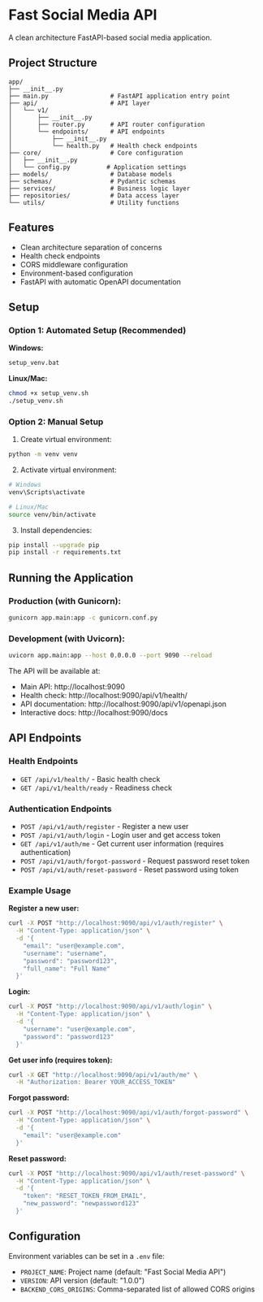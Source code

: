 # Fast Social Media API

A clean architecture FastAPI-based social media application.

## Project Structure

```
app/
├── __init__.py
├── main.py                 # FastAPI application entry point
├── api/                    # API layer
│   └── v1/
│       ├── __init__.py
│       ├── router.py       # API router configuration
│       └── endpoints/      # API endpoints
│           ├── __init__.py
│           └── health.py   # Health check endpoints
├── core/                   # Core configuration
│   ├── __init__.py
│   └── config.py          # Application settings
├── models/                 # Database models
├── schemas/                # Pydantic schemas
├── services/               # Business logic layer
├── repositories/           # Data access layer
└── utils/                  # Utility functions
```

## Features

- Clean architecture separation of concerns
- Health check endpoints
- CORS middleware configuration
- Environment-based configuration
- FastAPI with automatic OpenAPI documentation

## Setup

### Option 1: Automated Setup (Recommended)

**Windows:**
```bash
setup_venv.bat
```

**Linux/Mac:**
```bash
chmod +x setup_venv.sh
./setup_venv.sh
```

### Option 2: Manual Setup

1. Create virtual environment:
```bash
python -m venv venv
```

2. Activate virtual environment:
```bash
# Windows
venv\Scripts\activate

# Linux/Mac
source venv/bin/activate
```

3. Install dependencies:
```bash
pip install --upgrade pip
pip install -r requirements.txt
```

## Running the Application

### Production (with Gunicorn):
```bash
gunicorn app.main:app -c gunicorn.conf.py
```

### Development (with Uvicorn):
```bash
uvicorn app.main:app --host 0.0.0.0 --port 9090 --reload
```

The API will be available at:
- Main API: http://localhost:9090
- Health check: http://localhost:9090/api/v1/health/
- API documentation: http://localhost:9090/api/v1/openapi.json
- Interactive docs: http://localhost:9090/docs

## API Endpoints

### Health Endpoints
- `GET /api/v1/health/` - Basic health check
- `GET /api/v1/health/ready` - Readiness check

### Authentication Endpoints
- `POST /api/v1/auth/register` - Register a new user
- `POST /api/v1/auth/login` - Login user and get access token
- `GET /api/v1/auth/me` - Get current user information (requires authentication)
- `POST /api/v1/auth/forgot-password` - Request password reset token
- `POST /api/v1/auth/reset-password` - Reset password using token

### Example Usage

**Register a new user:**
```bash
curl -X POST "http://localhost:9090/api/v1/auth/register" \
  -H "Content-Type: application/json" \
  -d '{
    "email": "user@example.com",
    "username": "username",
    "password": "password123",
    "full_name": "Full Name"
  }'
```

**Login:**
```bash
curl -X POST "http://localhost:9090/api/v1/auth/login" \
  -H "Content-Type: application/json" \
  -d '{
    "username": "user@example.com",
    "password": "password123"
  }'
```

**Get user info (requires token):**
```bash
curl -X GET "http://localhost:9090/api/v1/auth/me" \
  -H "Authorization: Bearer YOUR_ACCESS_TOKEN"
```

**Forgot password:**
```bash
curl -X POST "http://localhost:9090/api/v1/auth/forgot-password" \
  -H "Content-Type: application/json" \
  -d '{
    "email": "user@example.com"
  }'
```

**Reset password:**
```bash
curl -X POST "http://localhost:9090/api/v1/auth/reset-password" \
  -H "Content-Type: application/json" \
  -d '{
    "token": "RESET_TOKEN_FROM_EMAIL",
    "new_password": "newpassword123"
  }'
```

## Configuration

Environment variables can be set in a `.env` file:
- `PROJECT_NAME`: Project name (default: "Fast Social Media API")
- `VERSION`: API version (default: "1.0.0")
- `BACKEND_CORS_ORIGINS`: Comma-separated list of allowed CORS origins
